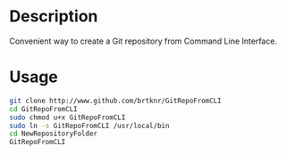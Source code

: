 # Description

Convenient way to create a Git repository from Command Line Interface.

# Usage

```bash
git clone http://www.github.com/brtknr/GitRepoFromCLI
cd GitRepoFromCLI
sudo chmod u+x GitRepoFromCLI
sudo ln -s GitRepoFromCLI /usr/local/bin 
cd NewRepositoryFolder
GitRepoFromCLI 
